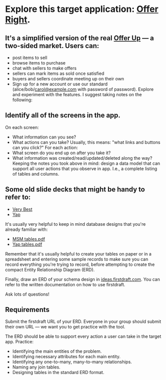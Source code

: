 # Explore this target application: [Offer Right](https://offer-right.matchthetarget.com/).

## It's a simplified version of the real [Offer Up](https://offerup.com/) — a two-sided market. Users can:

- post items to sell
- browse items to purchase
- chat with sellers to make offers
- sellers can mark items as sold once satisfied
- buyers and sellers coordinate meeting up on their own
- Sign up for a new account or use our standard (alice/bob/carol@example.com with password of password). Explore and experiment with the features. I suggest taking notes on the following:

## Identify all of the screens in the app.
On each screen:
- What information can you see?
- What actions can you take? Usually, this means: "what links and buttons can you click?"
For each action:
- What screen do you end up on after you take it?
- What information was created/read/updated/deleted along the way?
Keeping the notes you took above in mind: design a data model that can support all user actions that you observe in app. I.e., a complete listing of tables and columns.

## Some old slide decks that might be handy to refer to:
- [Very Best](../very-best/index.html)
- [Yap](../yap/index.html)

It's usually very helpful to keep in mind database designs that you're already familiar with:

- [MSM tables.pdf](./msm-tables.pdf)
- [Yap tables.pdf](./yap-tables.pdf)

Remember that it's usually helpful to create your tables on paper or in a spreadsheet and entering some sample records to make sure you can record everything you're trying to record, before attempting to create the compact Entity Relationship Diagram (ERD).

Finally, draw an ERD of your schema design in [ideas.firstdraft.com](ideas.firstdraft.com). You can refer to the written documentation on how to use firstdraft.

Ask lots of questions!

## Requirements
Submit the firstdraft URL of your ERD. Everyone in your group should submit their own URL — we want you to get practice with the tool.

The ERD should be able to support every action a user can take in the target app.
Practice:
- Identifying the main entities of the problem.
- Identifying necessary attributes for each main entity.
- Identifying any one-to-many, many-to-many relationships.
- Naming any join tables.
- Designing tables in the standard ERD format.
